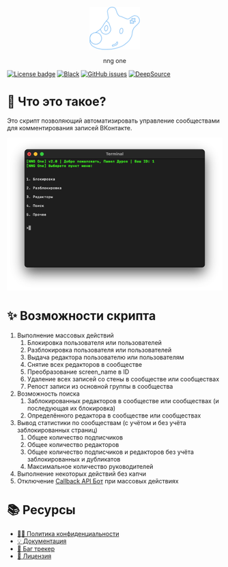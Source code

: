 <p align="center">
    <p align="center">
        <img src=".github/IMAGES/logo.png" height="100">
    </p>
    <p align="center">nng one</p>
</p>

[![License badge](https://img.shields.io/badge/license-EUPL-blue.svg)](LICENSE) [![Black](https://img.shields.io/badge/code%20style-black-000000.svg)](https://github.com/psf/black) [![GitHub issues](https://img.shields.io/github/issues/likhner/nng-one)](https://github.com/likhner/nng-one/issues) [![DeepSource](https://deepsource.io/gh/likhner/nng-one.svg/?label=active+issues&token=TWgRpjBBHjQAeqWrSv5wikMA)](https://deepsource.io/gh/likhner/nng-one/?ref=repository-badge)

# 🤔 Что это такое?

Это скрипт позволяющий автоматизировать управление сообществами для комментирования записей ВКонтакте.

<p align="center">
    <img src=".github/IMAGES/nng-one.png" width="550">
</p>

# ✨ Возможности скрипта

1. Выполнение массовых действий
    1. Блокировка пользователя или пользователей
    2. Разблокировка пользователя или пользователей
    3. Выдача редактора пользователю или пользователям
    4. Снятие всех редакторов в сообществе
    5. Преобразование screen_name в ID
    6. Удаление всех записей со стены в сообществе или сообществах
    7. Репост записи из основной группы в сообщества
2. Возможность поиска
    1. Заблокированных редакторов в сообществе или сообществах (и последующая их блокировка)
    2. Определённого редактора в сообществе или сообществах
3. Вывод статистики по сообществам (с учётом и без учёта заблокированных страниц)
    1. Общее количество подписчиков
    2. Общее количество редакторов
    3. Общее количество подписчиков и редакторов без учёта заблокированных и дубликатов
    4. Максимальное количество руководителей
4. Выполнение некоторых действий без капчи
5. Отключение [Callback API Бот](https://vk.com/cbbot) при массовых действиях

# 📚 Ресурсы

- [👨‍⚖️ Политика конфиденциальности](https://github.com/likhner/nng-one/wiki/👨‍⚖️-Политика-конфиденциальности)
- [💡 Документация](https://github.com/likhner/nng-one/wiki)
- [🐞 Баг трекер](https://github.com/likhner/nng-one/issues)
- [📄 Лицензия](LICENSE)
